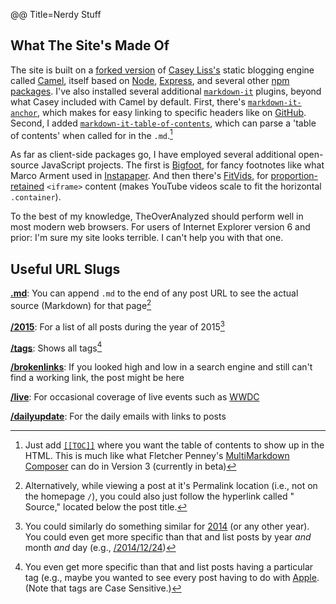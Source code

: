 @@ Title=Nerdy Stuff  

<h2>What The Site's Made Of</h2>

The site is built on a [forked version][github] of [Casey Liss's][twitter]  static blogging engine called [Camel][github 2], itself based on [Node][nodejs], [Express][expressjs], and several other [npm][npmjs] [packages][github 3]. I've also installed several additional [`markdown-it`][npmjs 2] plugins, beyond what Casey included with Camel by default. First, there's [`markdown-it-anchor`][npmjs 3], which makes for easy linking to specific headers like on [GitHub][d]. Second, I added [`markdown-it-table-of-contents`][npmjs 4], which can parse a 'table of contents' when called for in the `.md`.[^pa]

As far as client-side packages go, I have employed several additional open-source JavaScript projects. The first is [Bigfoot][bigfootjs], for fancy footnotes like what Marco Arment used in [Instapaper][marco]. And then there's [FitVids][fitvidsjs], for [proportion-retained][pro] `<iframe>` content (makes YouTube videos scale to fit the horizontal `.container`).
 
To the best of my knowledge, TheOverAnalyzed should perform well in most modern web browsers. For users of Internet Explorer version 6 and prior: I'm sure my site looks terrible. I can't help you with that one. 

<h2 id="slugs">Useful URL Slugs</h2>

**[.md][nerd]**: You can append `.md` to the end of any post URL to see the actual source (Markdown) for that page[^tr]

**[/2015][year]**: For a list of all posts during the year of 2015[^p]

**[/tags][tags]**: Shows all tags[^t]

**[/brokenlinks][br]**: If you looked high and low in a search engine and still can't find a working link, the post might be here

**[/live][live]**: For occasional coverage of live events such as [WWDC][apple]

**[/dailyupdate][du]**: For the daily emails with links to posts

[^pa]: Just add [`[[TOC]]`][github 5] where you want the table of contents to show up in the HTML. This is much like what Fletcher Penney's [MultiMarkdown Composer][multimarkdown] can do in Version 3 (currently in beta)
[^tr]: Alternatively, while viewing a post at it's Permalink location (i.e., not on the homepage `/`), you could also just follow the hyperlink called "<i class="fa fa-code fa-fw"></i> Source," located below the post title.
[^p]: You could similarly do something similar for [2014][2014] (or any other year). You could even get more specific than that and list posts by year *and* month *and* day (e.g., [/2014/12/24][dec])
[^t]: You even get more specific than that and list posts having a particular tag (e.g., maybe you wanted to see every post having to do with [Apple][ap]. (Note that tags are Case Sensitive.)

[2014]: @@SiteRoot@@/2014
[ap]: @@SiteRoot@@/tags/Apple
[apple]: https://developer.apple.com/wwdc/
[bigfootjs]: http://bigfootjs.com
[br]: @@SiteRoot@@/brokenlinks
[d]: http://d.pr/i/1iSqM+
[dec]: @@SiteRoot@@/2014/12/24
[du]: @@SiteRoot@@/dailyupdate
[expressjs]: http://expressjs.com/
[fitvidsjs]: http://fitvidsjs.com
[github]: https://github.com/DataMcFly/camel
[github 2]: https://github.com/cliss/camel
[github 3]: https://github.com/cliss/camel/blob/master/package.json
[github 4]: https://github.com/markdown-it/markdown-it#simple
[github 5]: https://github.com/Oktavilla/markdown-it-table-of-contents#example-markdown
[live]: @@SiteRoot@@/live
[marco]: http://www.marco.org/2011/10/17/instapaper-4-released
[multimarkdown]: http://multimarkdown.com
[nodejs]: https://nodejs.org/
[npmjs]: https://www.npmjs.com/
[npmjs 2]: https://www.npmjs.com/package/markdown-it
[npmjs 3]: https://www.npmjs.com/package/markdown-it-anchor
[npmjs 4]: https://www.npmjs.com/package/markdown-it-table-of-contents
[nerd]: @@SiteRoot@@/nerd.md
[pro]: @@SiteRoot@@/2015/3/9/constrain-embedded-videos-while-preserving-correct-aspect-ratios-in-squarespace
[tags]: @@SiteRoot@@/tags
[try]: @@SiteRoot@@/nerd.md
[twitter]: https://twitter.com/caseyliss
[year]: @@SiteRoot@@/2015